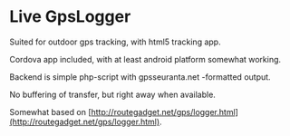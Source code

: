 # Live GpsLogger

Suited for outdoor gps tracking, with html5 tracking app.

Cordova app included, with at least android platform somewhat working.

Backend is simple php-script with gpsseuranta.net -formatted output.

No buffering of transfer, but right away when available.

Somewhat based on [http://routegadget.net/gps/logger.html](http://routegadget.net/gps/logger.html).
